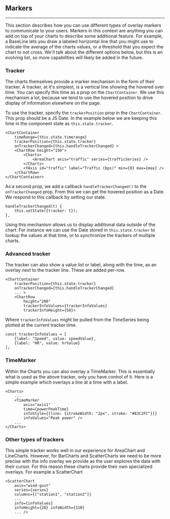 
## Markers

---

This section describes how you can use different types of overlay markers to communicate to your users. Markers in this context are anything you can add on top of your charts to describe some additional feature. For example, a BaseLine lets you draw a labeled horizontal line that you might use to indicate the average of the charts values, or a threshold that you expect the chart to not cross. We'll talk about the different options below, but this is an evolving list, so more capabilities will likely be added in the future.

### Tracker

The charts themselves provide a marker mechanism in the form of their tracker. A tracker, at it's simplest, is a vertical line showing the hovered over time. You can specify this time as a prop on the `ChartContainer`. We use this mechanism a lot, because we tend to use the hovered position to drive display of information elsewhere on the page.

To use the tracker, specify the `trackerPosition` prop in the `ChartContainer`. This prop should be a JS Date. In the example below we are keeping this time in the component state as `this.state.tracker`.

    <ChartContainer
        timeRange={this.state.timerange}
        trackerPosition={this.state.tracker}
        onTrackerChanged={this.handleTrackerChanged} >
        <ChartRow height="150">
            <Charts>
                <AreaChart axis="traffic" series={trafficSeries} />
            </Charts>
            <YAxis id="traffic" label="Traffic (bps)" min={0} max={max} />
        </ChartRow>
    </ChartContainer>

As a second prop, we add a callback `handleTrackerChanged()` to the `onTrackerChanged` prop. From this we can get the hovered position as a Date. We respond to this callback by setting our state.

    handleTrackerChanged(t) {
        this.setState({tracker: t});
    },

Using this mechanism allows us to display additional data outside of the chart. For instance we can use the Date stored in `this.state.tracker` to lookup the values at that time, or to synchronize the trackers of multiple charts.

### Advanced tracker

The tracker can also show a value list or label, along with the time, as an overlay next to the tracker line. These are added per-row.

    <ChartContainer
        trackerPosition={this.state.tracker}
        onTrackerChanged={this.handleTrackerChanged}
        ... >
        <ChartRow
            height="200"
            trackerInfoValues={trackerInfoValues}
            trackerInfoHeight={50}>

Where `trackerInfoValues` might be pulled from the TimeSeries being plotted at the current tracker time.

    const trackerInfoValues = [
        {label: "Speed", value: speedValue},
        {label: "HR", value: hrValue}
    ];

### TimeMarker

Within the Charts you can also overlay a TimeMarker. This is essentially what is used as the above tracker, only you have control of it. Here is a simple example which overlays a line at a time with a label.

    <Charts>
        ...
        <TimeMarker
            axis="axis1"
            time={powerPeakTime}
            infoStyle={{line: {strokeWidth: "2px", stroke: "#83C2FC"}}}
            infoValues="Peak power" />
        ...
    </Charts>

### Other types of trackers

This simple tracker works well in our experience for AreaChart and LineCharts. However, for BarCharts and ScatterCharts we need to be more precise with the info overlay we provide as the user explores the data with their cursor. For this reason these charts provide their own specialized overlays. For example a ScatterChart

    <ScatterChart
        axis="wind-gust"
        series={series}
        columns={["station1", "station2"]}
        ...
        info={infoValues}
        infoHeight={28} infoWidth={110}
        ... />

